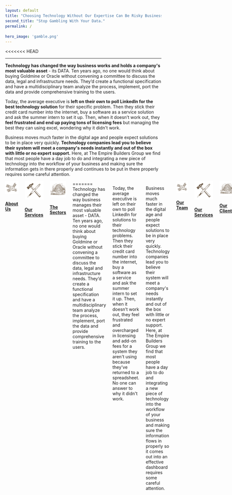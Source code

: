 ```yaml
---
layout: default
title: "Choosing Technology Without Our Expertise Can Be Risky Business."
second_title: "Stop Gambling With Your Data."
permalink: /

hero_image: 'gamble.png'
---
```


<<<<<<< HEAD
***

**Technology has changed the way business works and holds a company's most valuable asset** - its DATA. Ten years ago, no one would think about buying Goldmine or Oracle without convening a committee to discuss the data, legal and infrastructure needs. They’d create a functional specification and have a multidisciplinary team analyze the process, implement, port the data and provide comprehensive training to the users.

Today, the average executive is **left on their own to poll LinkedIn for the best technology solution** for their specific problem. Then they stick their credit card number into the internet, buy a software as a service solution and ask the summer intern to set it up. Then, when it doesn’t work out, they **feel frustrated and end up paying tons of licensing fees** but managing the best they can using excel, wondering why it didn't work.

Business moves much faster in the digital age and people expect solutions to be in place very quickly. **Technology companies lead you to believe their system will meet a company's needs instantly and out of the box with little or no expert support.** Here, at The Empire Builders Group we find that most people have a day job to do and integrating a new piece of technology into the workflow of your business and making sure the information gets in there properly and continues to be put in there properly requires some careful attention.

<div class="columns exact">
    <div class="third"><a href="{{site.baseurl}}/about" class=""><img src="img/thinktank_home.png"><h4>About Us</h4></a></div>
    <div class="third"><a href="{{site.baseurl}}/consult" class=""><img src="img/services_home.png"><h4>Our Services</h4></a></div>
    <div class="third"><a href="{{site.baseurl}}/sectors" class=""><img src="img/sectors_home.png"><h4>The Sectors</h4></a></div>
=======
Technology has changed the way business manages their most valuable asset - DATA. Ten years ago, no one would think about buying Goldmine or Oracle without convening a committee to discuss the data, legal and infrastructure needs. They’d create a functional specification and have a multidisciplinary team analyze the process, implement, port the data and provide comprehensive training to the users.

Today, the average executive is left on their own to poll LinkedIn for solutions to their technology problems. Then they stick their credit card number into the internet, buy a software as a service and ask the summer intern to set it up. Then, when it doesn’t work out, they feel frustrated and overcharged in licensing and add-on fees for a system they aren't using because they've returned to a spreadsheet. No one can answer to why it didn't work.

Business moves much faster in the digital age and people expect solutions to be in place very quickly. Technology companies lead you to believe their system will meet a company's needs instantly and out of the box with little or no expert support. Here, at The Empire Builders Group we find that most people have a day job to do and integrating a new piece of technology into the workflow of your business and making sure the information flows in properly so it comes out into an effective dashboard requires some careful attention.

<div class="columns">
    <div class="fourth"><a href="{{site.baseurl}}/about" class=""><img src="img/thinktank_home.png"><h4>Our Team</h4></a></div>
    <div class="fourth"><a href="{{site.baseurl}}/consult" class=""><img src="img/services_home.png"><h4>Our Services</h4></a></div>
    <div class="fourth"><a href="{{site.baseurl}}/sectors" class=""><img src="img/sectors_home.png"><h4>Our Clients</h4></a></div>
>>>>>>> master
</div>

